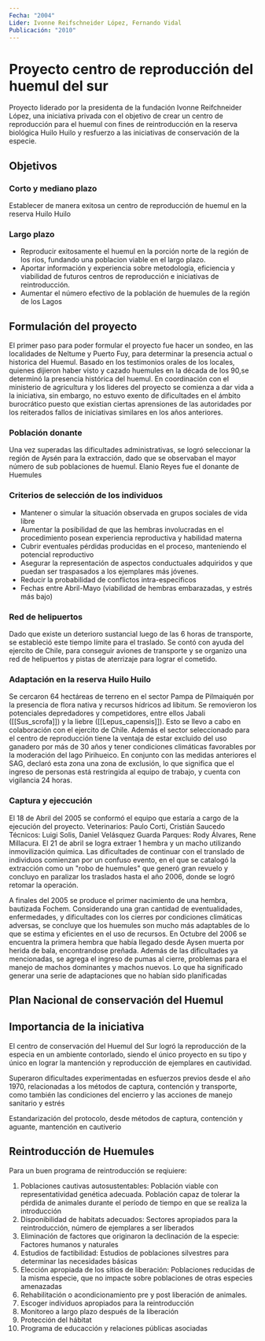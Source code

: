 ```yaml
---
Fecha: "2004"
Lider: Ivonne Reifschneider López, Fernando Vidal
Publicación: "2010"
---
```


# Proyecto centro de reproducción del huemul del sur

Proyecto liderado por la presidenta de la fundación Ivonne Reifchneider López, una iniciativa privada con el objetivo de crear un centro de reproducción para el huemul con fines de reintroducción en la reserva biológica Huilo Huilo y resfuerzo a las iniciativas de conservación de la especie.
## Objetivos
### Corto y mediano plazo
Establecer de manera exitosa un centro de reproducción de huemul en la reserva Huilo Huilo
### Largo plazo
* Reproducir exitosamente el huemul en la porción norte de la región de los ríos, fundando una poblacion viable en el largo plazo.
* Aportar información y experiencia sobre metodología, eficiencia y viabilidad de futuros centros de reproducción e iniciativas de reintroducción.
* Aumentar el número efectivo de la población de huemules de la región de los Lagos
## Formulación del proyecto
El primer paso para poder formular el proyecto fue hacer un sondeo, en las localidades de Neltume y Puerto Fuy, para determinar la presencia actual o historica del Huemul. Basado en los testimonios orales de los locales, quienes dijieron haber visto y cazado huemules en la década de los 90,se determinó la presencia histórica del huemul.
En coordinación con el ministerio de agricultura y los lideres del proyecto se comienza a dar vida a la iniciativa, sin embargo, no estuvo exento de dificultades en el ámbito burocrático puesto que existian ciertas aprensiones de las autoridades por los reiterados fallos de iniciativas similares en los años anteriores.
### Población donante
Una vez superadas las dificultades administrativas, se logró seleccionar la región de Aysén para la extracción, dado que se observaban el mayor número de sub poblaciones de huemul.
Elanio Reyes fue el donante de Huemules
### Criterios de selección de los individuos
* Mantener o simular la situación observada en grupos sociales de vida libre
* Aumentar la posibilidad de que las hembras involucradas en el procedimiento posean experiencia reproductiva y habilidad materna
* Cubrir eventuales pérdidas producidas en el proceso, manteniendo el potencial reproductivo
* Asegurar la representación de aspectos conductuales adquiridos y que puedan ser traspasados a los ejemplares más jóvenes.
* Reducir la probabilidad de conflictos intra-especificos
* Fechas entre Abril-Mayo (viabilidad de hembras embarazadas, y estrés más bajo)
### Red de helipuertos
Dado que existe un deterioro sustancial luego de las 6 horas de transporte, se estableció este tiempo límite para el traslado.
Se contó con ayuda del ejercito de Chile, para conseguir aviones de transporte y se organizo una red de helipuertos y pistas de aterrizaje para lograr el cometido.
### Adaptación en la reserva Huilo Huilo
Se cercaron 64 hectáreas de terreno en el sector Pampa de Pilmaiquén por la presencia de flora nativa y recursos hídricos ad libitum.
Se removieron los potenciales depredadores y competidores, entre ellos Jabali ([[Sus_scrofa]]) y la liebre ([[Lepus_capensis]]). Esto se llevo a cabo en colaboración con el ejercito de Chile.
Además el sector seleccionado para el centro de reproducción  tiene la ventaja de estar excluido del uso ganadero por más de 30 años y tener condiciones climáticas favorables por la moderación del lago Pirihueico.
En conjunto con las medidas anteriores el SAG, declaró esta zona una zona de exclusión, lo que significa que el ingreso de personas está restringida al equipo de trabajo, y cuenta con vigilancia 24 horas.
### Captura y ejeccución
El 18 de Abril del 2005 se conformó el equipo que estaría a cargo de la ejecución del proyecto.
Veterinarios: Paulo Corti, Cristián Saucedo
Técnicos: Luigi Solis, Daniel Velásquez
Guarda Parques: Rody Álvares, Rene Millacura.
El 21 de abril se logra extraer  1 hembra y un macho utilizando inmovilización química.
Las dificultades de continuar con el translado de individuos comienzan por un confuso evento, en el que se catalogó la extracción como un "robo de huemules"  que generó gran revuelo y concluyo en paralizar los traslados hasta el año 2006, donde se logró retomar la operación.

A finales del 2005 se produce el primer nacimiento de una hembra, bautizada Fochem.
Considerando una gran cantidad de eventualidades, enfermedades, y dificultades con los cierres por condiciones climáticas adversas, se concluye que los huemules son mucho más adaptables de lo que se estima y eficientes en el uso de recursos.
En Octubre del 2006 se encuentra la primera hembra que había llegado desde Aysen muerta por herida de bala, encontrandose preñada.
Además de las dificultades ya mencionadas, se agrega el ingreso de pumas al cierre, problemas para el manejo de machos dominantes y machos nuevos. Lo que ha significado generar una serie de adaptaciones que no habían sido planificadas

## Plan Nacional de conservación del Huemul

## Importancia de la iniciativa

El centro de conservación del Huemul del Sur logró la reproducción de la especia en un ambiente contorlado, siendo el único proyecto en su tipo y único en lograr la mantención y reproducción de ejemplares en cautividad.

Superaron dificultades experimentadas en esfuerzos previos desde el año 1970, relacionadas a los métodos de captura, contención y transporte, como también las condiciones del encierro y las acciones de manejo sanitario y estrés

Estandarización del protocolo, desde métodos de captura, contención y aguante, mantención en cautiverio 

## Reintroducción de Huemules

Para un buen programa de reintroducción se reqiuiere:
1. Poblaciones cautivas autosustentables: Población viable con representatividad genética adecuada. Población capaz de tolerar la pérdida de animales durante el período de tiempo en que se realiza la introducción
2. Disponibilidad de habitats adecuados: Sectores apropiados para la reintroducción, número de ejemplares a ser liberados
3. Eliminación de factores que originaron la declinación de la especie: Factores humanos y naturales
4. Estudios de factibilidad: Estudios de poblaciones silvestres para determinar las necesidades básicas
5. Elección apropiada de los sitios de liberación: Poblaciones reducidas de la misma especie, que no impacte sobre poblaciones de otras especies amenazadas
6. Rehabilitación o acondicionamiento pre y post liberación de animales.
7. Escoger individuos apropiados para la reintroducción
8. Monitoreo a largo plazo después de la liberación
9. Protección del hábitat
10. Programa de educacción y relaciones públicas asociadas